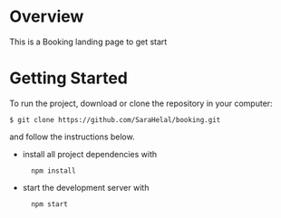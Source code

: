 <h1>Overview</h1>
This is a Booking landing page to get start


<h1>Getting Started</h1>
To run the project, download or clone the repository in your computer:

    $ git clone https://github.com/SaraHelal/booking.git

and follow the instructions below.

* install all project dependencies with 

        npm install
* start the development server with 

        npm start
